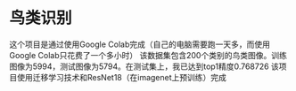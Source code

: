 # 鸟类识别
这个项目是通过使用Google Colab完成（自己的电脑需要跑一天多，而使用Google Colab只花费了一个多小时）
该数据集包含200个类别的鸟类图像。训练图像为5994，测试图像为5794。在测试集上，我已达到top1精度0.768726
该项目使用迁移学习技术和ResNet18（在imagenet上预训练）完成
